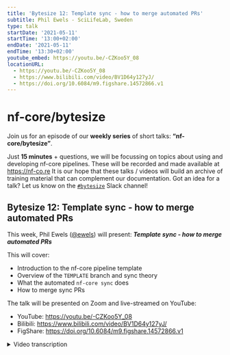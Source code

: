 ```yaml
---
title: 'Bytesize 12: Template sync - how to merge automated PRs'
subtitle: Phil Ewels - SciLifeLab, Sweden
type: talk
startDate: '2021-05-11'
startTime: '13:00+02:00'
endDate: '2021-05-11'
endTime: '13:30+02:00'
youtube_embed: https://youtu.be/-CZKoo5Y_08
locationURL:
  - https://youtu.be/-CZKoo5Y_08
  - https://www.bilibili.com/video/BV1D64y127yJ/
  - https://doi.org/10.6084/m9.figshare.14572866.v1
---
```


# nf-core/bytesize

Join us for an episode of our **weekly series** of short talks: **“nf-core/bytesize”**.

Just **15 minutes** + questions, we will be focussing on topics about using and developing nf-core pipelines.
These will be recorded and made available at <https://nf-co.re>
It is our hope that these talks / videos will build an archive of training material that can complement our documentation.
Got an idea for a talk? Let us know on the [`#bytesize`](https://nfcore.slack.com/channels/bytesize) Slack channel!

## Bytesize 12: Template sync - how to merge automated PRs

This week, Phil Ewels ([@ewels](http://github.com/ewels/)) will present: _**Template sync - how to merge automated PRs**_

This will cover:

- Introduction to the nf-core pipeline template
- Overview of the `TEMPLATE` branch and sync theory
- What the automated `nf-core sync` does
- How to merge sync PRs

The talk will be presented on Zoom and live-streamed on YouTube:

- YouTube: <https://youtu.be/-CZKoo5Y_08>
- Bilibili: <https://www.bilibili.com/video/BV1D64y127yJ/>
- FigShare: <https://doi.org/10.6084/m9.figshare.14572866.v1>

<details markdown="1"><summary>Video transcription</summary>
:::note
The content has been edited to make it reader-friendly
:::

[0:46](https://youtu.be/-CZKoo5Y_08?list=PL3xpfTVZLcNiSvvPWORbO32S1WDJqKp1e&t=46) Hi everyone, I’ll be going over how template synchronization works. This talk is targeted at pipeline developers within the nf-core ecosystem and for those who are interested in building their own pipeline based on the nf-core toolsets.

[1:03](https://youtu.be/-CZKoo5Y_08?list=PL3xpfTVZLcNiSvvPWORbO32S1WDJqKp1e&t=63) First, a refresher here. All of this is based very heavily on Git and GitHub, so let’s very quickly go over some of what we’ve covered before [Bytesize#4](https://nf-co.re/events/2021/bytesize-4-github-contribution-basics). Git is a version control code system that has a bit of jargon that you need to know. You do `commit`, which are little packages of work, so you do some edits and then bundle them together and then say `commit` and that’s like checkpoints in the timeline of your code. They go in a kind of straight line, and then you can make branches, where you can work on different things at the same time.

[1:44](https://youtu.be/-CZKoo5Y_08?list=PL3xpfTVZLcNiSvvPWORbO32S1WDJqKp1e&t=104) You can carry on working in that branch.

[1:47](https://youtu.be/-CZKoo5Y_08?list=PL3xpfTVZLcNiSvvPWORbO32S1WDJqKp1e&t=108) And when you want to, you can merge that branch back into the main line of the commit history.

[1:55](https://youtu.be/-CZKoo5Y_08?list=PL3xpfTVZLcNiSvvPWORbO32S1WDJqKp1e&t=115) You can fork an entire repository, which basically copies a repository of code into your account. So for example, I have forked an nf-core pipeline to my personal Github account.

[2:08](https://youtu.be/-CZKoo5Y_08?list=PL3xpfTVZLcNiSvvPWORbO32S1WDJqKp1e&t=128) And you can carry on doing development on your fork. When you want to contribute what you’ve done back to the main repository within nf-core, you open up a pull request that is then merged into the main line of commits. Then everything you’ve worked on becomes a part of the main repository.

[2:29](https://youtu.be/-CZKoo5Y_08?list=PL3xpfTVZLcNiSvvPWORbO32S1WDJqKp1e&t=150) All our nf-core pipelines have at least three branches called `dev`, `master` and `TEMPLATE`. The `master` branch is for default (after the first release), and should only ever have the latest stable release code. That is so that if someone runs Nextflow with the pipeline name, but does not specify a release, it can grab the default branch, which has the latest stable release.

[3:00](https://youtu.be/-CZKoo5Y_08?list=PL3xpfTVZLcNiSvvPWORbO32S1WDJqKp1e&t=180) The `dev` branch is where we do all the development work, so things change there all the time. When we’re ready for a release, we merge `dev` into `master`.

[3:14](https://youtu.be/-CZKoo5Y_08?list=PL3xpfTVZLcNiSvvPWORbO32S1WDJqKp1e&t=194) Finally, we have this kind of special branch called `TEMPLATE`, and that’s what I’m going to be talking about.

[3:24](https://youtu.be/-CZKoo5Y_08?list=PL3xpfTVZLcNiSvvPWORbO32S1WDJqKp1e&t=204) So this is one of the figures from the [nf-core paper](https://rdcu.be/clDKw), and it describes how automated sync works from nf-core `TEMPLATE`. One of the main things we offer within the nf-core organisation is this pipeline template. You can do `nf-core create`, where it asks you a couple of questions i.e. a name, a description, an author, and it creates a minimal but functional pipeline. It has a lot of the boilerplate code that we think is best practice for a Nextflow pipeline. So it sets up lots of config stuff and it creates all the code structure into different files, it sets up automated tests and Github actions, continuous integration etc. But that `TEMPLATE` never stands still, we’re adding to it all the time, and it grows with the community and experience. So if we fix something in one of the pipelines, which is general, we try and bring that back into the main `TEMPLATE`. But of course once you’ve done `nf-core create`, your repository is then separate and no longer tracks along with the nf-core template, and that’s what we’re trying to bring in here. So the trick we’ve figured out is that when we make your pipeline, you straightaway make your commits where you haven’t done any changes - it’s just a template. You have that initial `commit` with the `TEMPLATE`, and we branch at that point to a new branch called `TEMPLATE`, which has the same shared `commit`. You can then just forget about that `TEMPLATE` branch and carry on doing whatever you’re doing in `master` or `dev`, but when there’s a new release of the nf-core `TEMPLATE`, we create a new `commit` along this special `TEMPLATE` branch. Now we’ve got one `commit` in this to commit, and the only changes in this branch are the things we updated in the main `TEMPLATE`. This is always the case for the `TEMPLATE` branch, it only ever has the vanilla template from the main nf-core `TEMPLATE`, and the commits are only ever just updates from there as we do new releases of tools. When you get a new `commit`, then we can do a pull request from that, `branch` it into the `dev` branch so that anything that changed in the boilerplate code is brought into `dev`. But it never goes the other way, dev is never brought into `TEMPLATE`.

[5:39](https://youtu.be/-CZKoo5Y_08?list=PL3xpfTVZLcNiSvvPWORbO32S1WDJqKp1e&t=337) So hopefully that made sense.

[5:44](https://youtu.be/-CZKoo5Y_08?list=PL3xpfTVZLcNiSvvPWORbO32S1WDJqKp1e&t=344) Finally, we automate this process, so that when we do a new release of the tools repository, all these changes can happen automatically and the pull requests are automatically opened.

[5:57](https://youtu.be/-CZKoo5Y_08?list=PL3xpfTVZLcNiSvvPWORbO32S1WDJqKp1e&t=357) So what does this synchronisation process do step by step? It’s pretty simple. First of all, it gets a copy of your pipeline and checks out the special `TEMPLATE` branch and deletes everything in that pipeline. Then it creates a new pipeline from scratch using `nf core create`. This time of course what you’re using is the latest release of the nf-core tools package, and so it uses the latest version of a `TEMPLATE`. So this new version now has all the modifications that we’ve made since the last release. Those changes, if there are any, are committed into a `TEMPLATE` branch (we’ve recently added a feature where we make a special branch and I’ll go into why). Then we open a `pull request` with these changes to the dev branch, and Git takes care of the rest. You’ve been doing thousands of `commit`s on the `dev` and `TEMPLATE` branches, and a whole lot of other things, but Git picks what’s relevant. So then you review that pull request and have the latest changes.

[7:33](https://youtu.be/-CZKoo5Y_08?list=PL3xpfTVZLcNiSvvPWORbO32S1WDJqKp1e&t=453) We’ve got something special for you today, which is the `nf-core/tools` here. We’ve been working hard on a new release, and in fact it’s all prepped and ready to go.

[7:46](https://youtu.be/-CZKoo5Y_08?list=PL3xpfTVZLcNiSvvPWORbO32S1WDJqKp1e&t=466) Here we are on the release page. I’ve just written the changelog and we’ve merged the master, all tests are passed, so I’m going to hit release now. We will see if the synchronisation process works (automated sync doesn’t work completely flawlessly all the way and will mostly fail).

[8:09](https://youtu.be/-CZKoo5Y_08?list=PL3xpfTVZLcNiSvvPWORbO32S1WDJqKp1e&t=489) So I hit publish, and there you go, tools is released!

[8:13](https://youtu.be/-CZKoo5Y_08?list=PL3xpfTVZLcNiSvvPWORbO32S1WDJqKp1e&t=494) Now if I go to the Github actions page, you can see lots of stuff is automatically happening here because of the release. The one that we are interested in is called `sync template`.

[8:24](https://youtu.be/-CZKoo5Y_08?list=PL3xpfTVZLcNiSvvPWORbO32S1WDJqKp1e&t=504) Here we go, the sync has started. The first step is to find a list of all the nf-core pipelines which it gets from the [nf-core website](https://nf-co.re/pipelines), then kick off jobs.

[8:34](https://youtu.be/-CZKoo5Y_08?list=PL3xpfTVZLcNiSvvPWORbO32S1WDJqKp1e&t=514) There’s a synchronisation job for every single one of the nf-core pipelines. It goes through all of these and synchronises them and opens up a pull request for every single one.

[8:47](https://youtu.be/-CZKoo5Y_08?list=PL3xpfTVZLcNiSvvPWORbO32S1WDJqKp1e&t=527) There are now so many, that Github thinks that we are abusing the API, so it stops all our pull request, and that’s what I’ve added code to fix.

[9:05](https://youtu.be/-CZKoo5Y_08?list=PL3xpfTVZLcNiSvvPWORbO32S1WDJqKp1e&t=545) We will see how many red crosses we get.. You see that it’s going through all the steps I just talked about. It has checked out the code, installed nf-core, then Nextflow, running the synchronisation, got all the variables it needs from a dev branch, checked out the `TEMPLATE` branch… and then crashed horribly.

[9:32](https://youtu.be/-CZKoo5Y_08?list=PL3xpfTVZLcNiSvvPWORbO32S1WDJqKp1e&t=572) But you can see it committed changes and pushed to the `TEMPLATE` branch on the remote (found a new bug). It made a new branch, pushed it to remote and then tried to make an API and then found something wrong in here (a bug), and it’s crashed now, but it worked before it crashed.

[10:10](https://youtu.be/-CZKoo5Y_08?list=PL3xpfTVZLcNiSvvPWORbO32S1WDJqKp1e&t=610) So thankfully, we have our automated pull request. Now if I go to this repository, we can have a look at the branches. You see the template branch here, and see a `commit` for each one of the releases of tools.

[10:25](https://youtu.be/-CZKoo5Y_08?list=PL3xpfTVZLcNiSvvPWORbO32S1WDJqKp1e&t=625) This is the new commit that we just pushed, and these are all the things that have changed in the template since the last time.

[10:33](https://youtu.be/-CZKoo5Y_08?list=PL3xpfTVZLcNiSvvPWORbO32S1WDJqKp1e&t=633) Now if I go to a special branch called `nf-core-template-merge`, it looks exactly the same and that’s where the pull request comes from.

[10:42](https://youtu.be/-CZKoo5Y_08?list=PL3xpfTVZLcNiSvvPWORbO32S1WDJqKp1e&t=642) So this is where you start if you’re a pipeline developer. You will just have got a pull request in your inbox that you will go in and see something like this that hopefully explains what to do.

[10:54](https://youtu.be/-CZKoo5Y_08?list=PL3xpfTVZLcNiSvvPWORbO32S1WDJqKp1e&t=656) Now, there’s some stuff running here and this is where it gets a bit more interesting nearly all the time.

[11:02](https://youtu.be/-CZKoo5Y_08?list=PL3xpfTVZLcNiSvvPWORbO32S1WDJqKp1e&t=662) There are some merge conflicts because you’ve been working on all the pipeline files. Then in this parallel branch, there are changes to the same pipeline files. So Git does well in figuring out what should go where, but it does usually need a little bit of help, sometimes it’s just one or two files or it can be half the pipeline. So there’s almost always some merge conflicts to fix.

[11:32](https://youtu.be/-CZKoo5Y_08?list=PL3xpfTVZLcNiSvvPWORbO32S1WDJqKp1e&t=692) There are a couple of ways to do this if they are small and simple.

[11:37](https://youtu.be/-CZKoo5Y_08?list=PL3xpfTVZLcNiSvvPWORbO32S1WDJqKp1e&t=697) This button here on Github will not be greyed out, you can click on that, which will open a browser. I can look if I can find where it is allowing me to do this.

[11:56](https://youtu.be/-CZKoo5Y_08?list=PL3xpfTVZLcNiSvvPWORbO32S1WDJqKp1e&t=716) There you go, we’ve got some conflicts here, but they are a bit simpler and this button is not greyed out. I can click on that..

[12:01](https://youtu.be/-CZKoo5Y_08?list=PL3xpfTVZLcNiSvvPWORbO32S1WDJqKp1e&t=721) ..and it will take me to the files which have got the merge conflicts. You can see it highlights the merge conflicts. So it says that this line has probably been edited in both.

[12:15](https://youtu.be/-CZKoo5Y_08?list=PL3xpfTVZLcNiSvvPWORbO32S1WDJqKp1e&t=735) This looks more up-to-date and more like what we want to keep, so I delete this part of the merge conflict, and delete that marker and mark it as resolved. Then I just go on to the next one, and work through the rest. This is only really viable if the merge conflicts are few and simple because you need to manually deal with the merge conflict markers, and it’s quite easy to make a mistake. So generally, I would avoid doing this very often.

[12:44](https://youtu.be/-CZKoo5Y_08?list=PL3xpfTVZLcNiSvvPWORbO32S1WDJqKp1e&t=764) Very often that button will be greyed out if there’s too much for Git to do on the web interface, and you will need to use the command line instead. You can basically do that on a branch, but I would recommend doing this on your fork instead.

[12:58](https://youtu.be/-CZKoo5Y_08?list=PL3xpfTVZLcNiSvvPWORbO32S1WDJqKp1e&t=776) So the process would be to first update your personal fork at the repository against the `dev`, make a new branch to do this work, and then pull the changes from the upstream repository on the `TEMPLATE` branch.

[13:17](https://youtu.be/-CZKoo5Y_08?list=PL3xpfTVZLcNiSvvPWORbO32S1WDJqKp1e&t=797) If you watched [bytesize#11](https://nf-co.re/events/2021/bytesize-11-dev-envs-workflows), I talked a little about how to pull in changes from upstream repositories. So check that out if you’re not quite sure. But typically, you have two forks, you have origin which is your fork, and upstream which is the nf-core fork. So you can do ´git pull upstream template´ and that will pull the changes from the `TEMPLATE` branch (there will be a bunch of merge conflicts but you can fix those). You can commit them, push to your fork, and then open a pull request from your fork into the main repository.

[14:03](https://youtu.be/-CZKoo5Y_08?list=PL3xpfTVZLcNiSvvPWORbO32S1WDJqKp1e&t=841) Remember that `pull request`s are updated dynamically, so when you do that, you will have pulled this `commit` into your personal fork, and when you open your pull request, it will have the same `commit`, and your `merge conflict` fixes. Merging that pull request will result in it automatically showing up as merged because git will see that this `commit` was to the `dev` branch.

[14:27](https://youtu.be/-CZKoo5Y_08?list=PL3xpfTVZLcNiSvvPWORbO32S1WDJqKp1e&t=867) So basically if you’re going to do that, don’t worry about this pull request. Don’t close it, just leave it there because if you run out of time or don’t finish your personal fork, it’s clear that there’s a template update waiting to be done.

[14:50](https://youtu.be/-CZKoo5Y_08?list=PL3xpfTVZLcNiSvvPWORbO32S1WDJqKp1e&t=890) Most importantly, follow the documentation.

[14:55](https://youtu.be/-CZKoo5Y_08?list=PL3xpfTVZLcNiSvvPWORbO32S1WDJqKp1e&t=895) If I go to [developers template synchronisation](https://nf-co.re/docs/contributing/sync), there is a step-by-step walkthrough on how to do everything that I’ve just described.

[15:09](https://youtu.be/-CZKoo5Y_08?list=PL3xpfTVZLcNiSvvPWORbO32S1WDJqKp1e&t=909) It says how it works, and then we say how to actually fix the minor conflicts and how to deal with the things I just described during my talk. There are example commands etc, so I follow this documentation myself as well.

[15:29](https://youtu.be/-CZKoo5Y_08?list=PL3xpfTVZLcNiSvvPWORbO32S1WDJqKp1e&t=929) It also has some other stuff about how to do much more difficult types of synchronisation, and a few more things on how to fix stuff when they go wrong. Hopefully most of that is behind us now that we have this new system. The reason this comes from a branch is that if you fix the merge conflicts using this little button. This will pull all the dev history into this branch as part of fixing the major conflicts. If these come from a `TEMPLATE` branch, that’s bad because `TEMPLATE` is where your development code is, and the next time you run a `template sync`, it will end up deleting the whole pipeline and creating a template. Git then will think that it is what you wanted to do, but it isn’t. So that is why we want that `TEMPLATE` branch to be completely clean, and have started using these branches although that are discarded afterwards.

[16:33](https://youtu.be/-CZKoo5Y_08?list=PL3xpfTVZLcNiSvvPWORbO32S1WDJqKp1e&t=993) One of the things that came out in the last version of nf-core lint for pipeline linting is an option called `--fix` where some pipeline tests. For example the important ones which check that a file hasn’t been modified from a template, so if there’s some core file which you never need to touch, it will compare the two, and if you do `--fix` then the test name will delete that file and create what it expects. Make sure to check the `git diff` after you run this, mainly to check that it hasn’t deleted any of your custom code. This can be much quicker than trying to resolve merge conflicts, you can just run `nf core lint` and you will end up with the right file. It’s just always nice to go through and delete any of the branches that you don’t need anymore.

</details>
